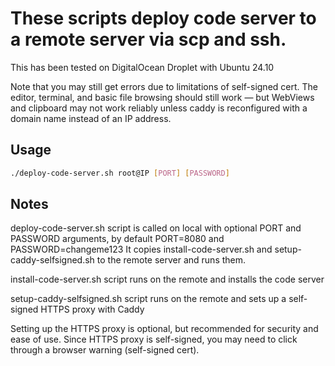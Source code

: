 # These scripts deploy code server to a remote server via scp and ssh.

This has been tested on DigitalOcean Droplet with Ubuntu 24.10

Note that you may still get errors due to limitations of self-signed cert. The editor, terminal, and basic file browsing should still work — but WebViews and clipboard may not work reliably unless caddy is reconfigured with a domain name instead of an IP address.

## Usage

```bash
./deploy-code-server.sh root@IP [PORT] [PASSWORD]
```

## Notes

deploy-code-server.sh script is called on local with optional PORT and PASSWORD arguments, by default PORT=8080 and PASSWORD=changeme123
    It copies install-code-server.sh and setup-caddy-selfsigned.sh to the remote server and runs them.

install-code-server.sh script runs on the remote and installs the code server

setup-caddy-selfsigned.sh script runs on the remote and sets up a self-signed HTTPS proxy with Caddy

Setting up the HTTPS proxy is optional, but recommended for security and ease of use. Since HTTPS proxy is self-signed, you may need to click through a browser warning (self-signed cert).